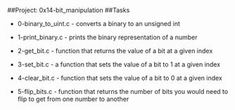 ##Project: 0x14-bit_manipulation
##Tasks

- 0-binary_to_uint.c - converts a binary to an unsigned int

- 1-print_binary.c - prints the binary representation of a number

- 2-get_bit.c - function that returns the value of a bit at a given index

- 3-set_bit.c - a function that sets the value of a bit to 1 at a given index

- 4-clear_bit.c - function that sets the value of a bit to 0 at a given index

- 5-flip_bits.c - function that returns the number of bits you would need to flip to get from one number to another

